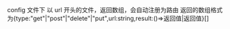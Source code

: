 config 文件下 以 url 开头的文件，返回数组，会自动注册为路由
返回的数组格式为{type:"get"|"post"|"delete"|"put",url:string,result:()=>返回值|返回值}[]
